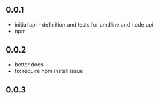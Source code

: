 ## 0.0.1

 * initial api - definition and tests for cmdline and node api
 * npm

## 0.0.2

 * better docs
 * fix require npm install issue

## 0.0.3